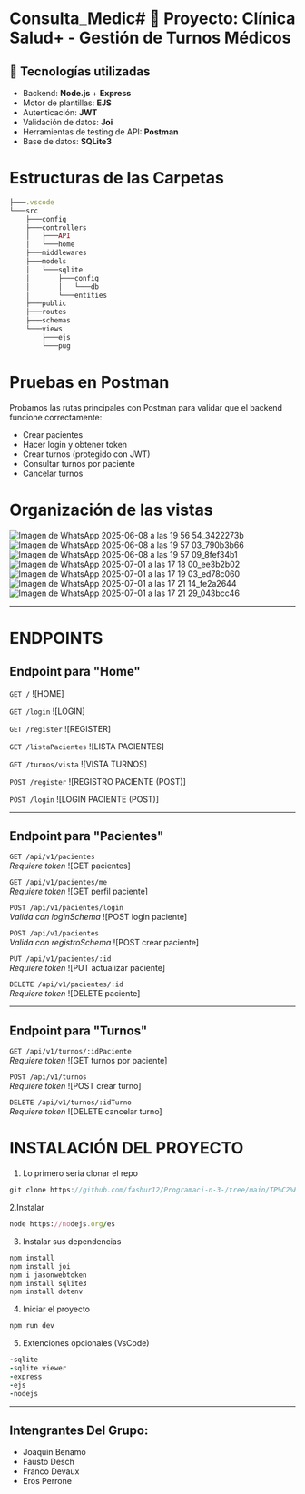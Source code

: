 # Consulta_Medic# 🏥 Proyecto: Clínica Salud+ - Gestión de Turnos Médicos

## 🔧 Tecnologías utilizadas

- Backend: **Node.js** + **Express**
- Motor de plantillas: **EJS**
- Autenticación: **JWT**
- Validación de datos: **Joi**
- Herramientas de testing de API: **Postman**
- Base de datos: **SQLite3**

# Estructuras de las Carpetas

```ruby
├───.vscode
└───src
    ├───config
    ├───controllers
    │   ├───API
    │   └───home
    ├───middlewares
    ├───models
    │   └───sqlite
    │       ├───config
    │       │   └───db
    │       └───entities
    ├───public
    ├───routes
    ├───schemas
    └───views
        ├───ejs
        └───pug
```

# Pruebas en Postman
Probamos las rutas principales con Postman para validar que el backend funcione correctamente:

- Crear pacientes
- Hacer login y obtener token
- Crear turnos (protegido con JWT)
- Consultar turnos por paciente
- Cancelar turnos

# Organización de las vistas

![Imagen de WhatsApp 2025-06-08 a las 19 56 54_3422273b](https://github.com/user-attachments/assets/41e87e84-26e0-4e37-a5fc-d13c549135e4)
![Imagen de WhatsApp 2025-06-08 a las 19 57 03_790b3b66](https://github.com/user-attachments/assets/453259f3-c603-45c4-ad0e-a89a3de5d1c8)
![Imagen de WhatsApp 2025-06-08 a las 19 57 09_8fef34b1](https://github.com/user-attachments/assets/8cf5f4cc-e489-4347-9592-d233f26be266)
![Imagen de WhatsApp 2025-07-01 a las 17 18 00_ee3b2b02](https://github.com/user-attachments/assets/33140e51-42e5-48c7-ac6b-15048962ddfd)
![Imagen de WhatsApp 2025-07-01 a las 17 19 03_ed78c060](https://github.com/user-attachments/assets/61f1fbf6-ef22-4831-8c8e-7f699fc458cb)
![Imagen de WhatsApp 2025-07-01 a las 17 21 14_fe2a2644](https://github.com/user-attachments/assets/38d5bf66-d568-41fc-9990-3cc703275cda)
![Imagen de WhatsApp 2025-07-01 a las 17 21 29_043bcc46](https://github.com/user-attachments/assets/41d2f524-2fa0-4496-9ceb-9de29dd3d98e)

----------------------------------
# ENDPOINTS

## Endpoint para **"Home"**

`GET /`
![HOME]

`GET /login`
![LOGIN]

`GET /register`
![REGISTER]

`GET /listaPacientes`
![LISTA PACIENTES]

`GET /turnos/vista`
![VISTA TURNOS]

`POST /register`
![REGISTRO PACIENTE (POST)]

`POST /login`
![LOGIN PACIENTE (POST)]

---

## Endpoint para **"Pacientes"**

`GET /api/v1/pacientes`  
*Requiere token*
![GET pacientes]

`GET /api/v1/pacientes/me`  
*Requiere token*
![GET perfil paciente]

`POST /api/v1/pacientes/login`  
*Valida con loginSchema*
![POST login paciente]

`POST /api/v1/pacientes`  
*Valida con registroSchema*
![POST crear paciente]

`PUT /api/v1/pacientes/:id`  
*Requiere token*
![PUT actualizar paciente]

`DELETE /api/v1/pacientes/:id`  
*Requiere token*
![DELETE paciente]

---

## Endpoint para **"Turnos"**

`GET /api/v1/turnos/:idPaciente`  
*Requiere token*
![GET turnos por paciente]

`POST /api/v1/turnos`  
*Requiere token*
![POST crear turno]

`DELETE /api/v1/turnos/:idTurno`  
*Requiere token*
![DELETE cancelar turno]


# INSTALACIÓN DEL PROYECTO

1. Lo primero seria clonar el repo

```js
git clone https://github.com/fashur12/Programaci-n-3-/tree/main/TP%C2%B03
```

2.Instalar

```ruby
node https://nodejs.org/es
```

3. Instalar sus dependencias

```ruby
npm install
npm install joi
npm i jasonwebtoken
npm install sqlite3
npm install dotenv
```

4. Iniciar el proyecto

```ruby
npm run dev
```

5. Extenciones opcionales (VsCode)

```ruby
-sqlite
-sqlite viewer
-express
-ejs
-nodejs
```
-----------------------------
## Intengrantes Del Grupo:

- Joaquin Benamo
- Fausto Desch
- Franco Devaux
- Eros Perrone

